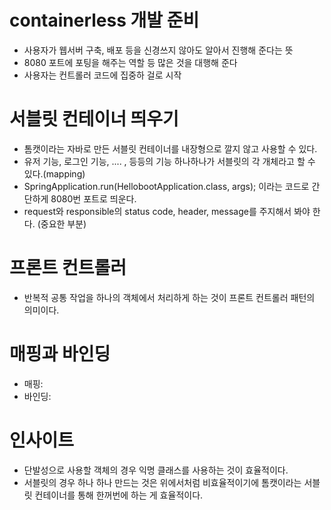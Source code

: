 # containerless 개발 준비
- 사용자가 웹서버 구축, 배포 등을 신경쓰지 않아도 알아서 진행해 준다는 뜻
- 8080 포트에 포팅을 해주는 역할 등 많은 것을 대행해 준다
- 사용자는 컨트롤러 코드에 집중하 걸로 시작

# 서블릿 컨테이너 띄우기
- 톰캣이라는 자바로 만든 서블릿 컨테이너를 내장형으로 깔지 않고 사용할 수 있다.
- 유저 기능, 로그인 기능, .... , 등등의 기능 하나하나가 서블릿의 각 개체라고 할 수 있다.(mapping)
- SpringApplication.run(HellobootApplication.class, args); 이라는 코드로 간단하게 8080번 포트로 띄운다.
- request와 responsible의 status code, header, message를 주지해서 봐야 한다. (중요한 부분)

# 프론트 컨트롤러
- 반복적 공통 작업을 하나의 객체에서 처리하게 하는 것이 프론트 컨트롤러 패턴의 의미이다.

# 매핑과 바인딩
- 매핑: 
- 바인딩:

# 인사이트
- 단발성으로 사용할 객체의 경우 익명 클래스를 사용하는 것이 효율적이다.
- 서블릿의 경우 하나 하나 만드는 것은 위에서처럼 비효율적이기에 톰캣이라는 서블릿 컨테이너를 통해 한꺼번에 하는 게 효율적이다.
